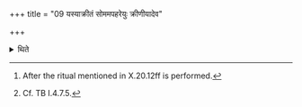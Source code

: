 +++
title = "09 यस्याक्रीतं सोममपहरेयुः क्रीणीयादेव"

+++

<details><summary>थिते</summary>

9. He whose Soma which has been not yet purchased, they may rob,[^1] should certainly purchase it.[^2]   

[^1]: After the ritual mentioned in X.20.12ff is performed.   

[^2]: Cf. TB I.4.7.5.   
</details>
